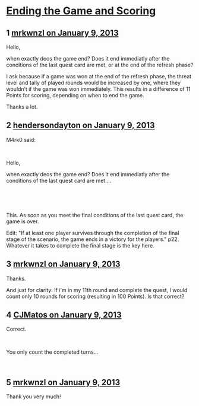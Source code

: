 # [Ending the Game and Scoring](https://community.fantasyflightgames.com/topic/77047-ending-the-game-and-scoring/)

## 1 [mrkwnzl on January 9, 2013](https://community.fantasyflightgames.com/topic/77047-ending-the-game-and-scoring/?do=findComment&comment=745076)

Hello,

when exactly deos the game end? Does it end immediatly after the conditions of the last quest card are met, or at the end of the refresh phase?

I ask because if a game was won at the end of the refresh phase, the threat level and tally of played rounds would be increased by one, where they wouldn’t if the game was won immediately. This results in a difference of 11 Points for scoring, depending on when to end the game.

Thanks a lot.

## 2 [hendersondayton on January 9, 2013](https://community.fantasyflightgames.com/topic/77047-ending-the-game-and-scoring/?do=findComment&comment=745082)

M4rk0 said:

 

Hello,

when exactly deos the game end? Does it end immediatly after the conditions of the last quest card are met….

 

 

This. As soon as you meet the final conditions of the last quest card, the game is over.

Edit: "If at least one player survives through the completion of the final stage of the scenario, the game ends in a victory for the players." p22. Whatever it takes to complete the final stage is the key here.

## 3 [mrkwnzl on January 9, 2013](https://community.fantasyflightgames.com/topic/77047-ending-the-game-and-scoring/?do=findComment&comment=745194)

Thanks.

And just for clarity: If i'm in my 11th round and complete the quest, I would count only 10 rounds for scoring (resulting in 100 Points). Is that correct?

## 4 [CJMatos on January 9, 2013](https://community.fantasyflightgames.com/topic/77047-ending-the-game-and-scoring/?do=findComment&comment=745209)

Correct.

 

You only count the completed turns…

 

## 5 [mrkwnzl on January 9, 2013](https://community.fantasyflightgames.com/topic/77047-ending-the-game-and-scoring/?do=findComment&comment=745218)

Thank you very much!

